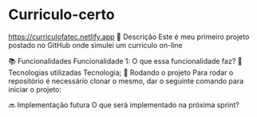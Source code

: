 # Curriculo-certo

https://curriculofatec.netlify.app
📝 Descrição
Este é meu primeiro projeto postado no GitHub onde simulei um curriculo on-line

📚 Funcionalidades
Funcionalidade 1: O que essa funcionalidade faz?
🔧 Tecnologias utilizadas
Tecnologia;
🚀 Rodando o projeto
Para rodar o repositório é necessário clonar o mesmo, dar o seguinte comando para iniciar o projeto:

<linha de comando>
🔜 Implementação futura
O que será implementado na próxima sprint?
